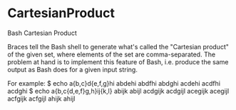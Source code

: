 # CartesianProduct

Bash Cartesian Product 

Braces tell the Bash shell to generate what's called the "Cartesian 
product" of the given set, where elements of the set are comma-separated. 
The problem at hand is to implement this feature of Bash, i.e. produce the 
same output as Bash does for a given input string. 

For example: 
$ echo a{b,c}d{e,f,g}hi 
abdehi abdfhi abdghi acdehi acdfhi acdghi 
$ echo a{b,c{d,e,f}g,h}ij{k,l} 
abijk abijl acdgijk acdgijl acegijk acegijl acfgijk acfgijl ahijk ahijl 
